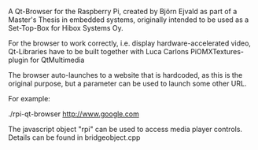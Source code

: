 A Qt-Browser for the Raspberry Pi, created by Björn Ejvald as part of a Master's Thesis in embedded systems, originally intended to be used as a Set-Top-Box for Hibox Systems Oy.


For the browser to work correctly, i.e. display hardware-accelerated video, Qt-Libraries have to be built together with Luca Carlons PiOMXTextures-plugin for QtMultimedia


The browser auto-launches to a website that is hardcoded, as this is the original purpose, but a parameter can be used to launch some other URL.


For example:

./rpi-qt-browser http://www.google.com


The javascript object "rpi" can be used to access media player controls. Details can be found in bridgeobject.cpp
